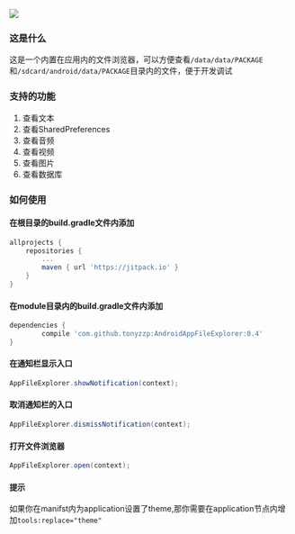 [![](https://jitpack.io/v/tonyzzp/AndroidAppFileExplorer.svg)](https://jitpack.io/#tonyzzp/AndroidAppFileExplorer)

### 这是什么
这是一个内置在应用内的文件浏览器，可以方便查看`/data/data/PACKAGE`和`/sdcard/android/data/PACKAGE`目录内的文件，便于开发调试


### 支持的功能
1. 查看文本
2. 查看SharedPreferences
3. 查看音频
4. 查看视频
5. 查看图片
6. 查看数据库

### 如何使用

#### 在根目录的build.gradle文件内添加
```gradle
allprojects {
	repositories {
		...
		maven { url 'https://jitpack.io' }
	}
}
```

#### 在module目录内的build.gradle文件内添加
```gradle
dependencies {
        compile 'com.github.tonyzzp:AndroidAppFileExplorer:0.4'
}
```

#### 在通知栏显示入口
```java
AppFileExplorer.showNotification(context);
```

#### 取消通知栏的入口
```java
AppFileExplorer.dismissNotification(context);
```

#### 打开文件浏览器
```java
AppFileExplorer.open(context);
```

#### 提示
如果你在manifst内为application设置了theme,那你需要在application节点内增加`tools:replace="theme"`